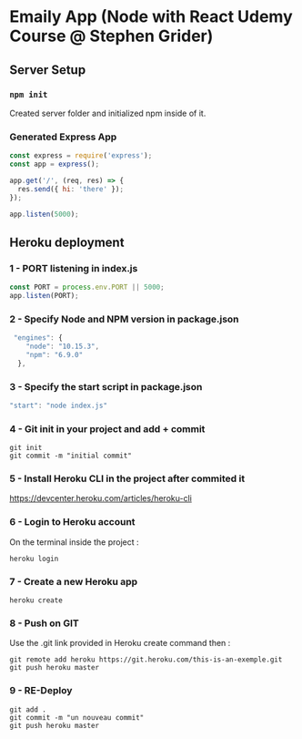 # Emaily App (Node with React Udemy Course @ Stephen Grider)

## Server Setup

### `npm init`

Created server folder and initialized npm inside of it. <br>

### Generated Express App

```js
const express = require('express');
const app = express();

app.get('/', (req, res) => {
  res.send({ hi: 'there' });
});

app.listen(5000);
```

## Heroku deployment

### 1 - PORT listening in index.js

```js
const PORT = process.env.PORT || 5000;
app.listen(PORT);
```

### 2 - Specify Node and NPM version in package.json

```js
 "engines": {
    "node": "10.15.3",
    "npm": "6.9.0"
  },
```

### 3 - Specify the start script in package.json

```js
"start": "node index.js"
```

### 4 - Git init in your project and add + commit

```
git init
git commit -m "initial commit"
```

### 5 - Install Heroku CLI in the project after commited it

https://devcenter.heroku.com/articles/heroku-cli

### 6 - Login to Heroku account

On the terminal inside the project :

```
heroku login
```

### 7 - Create a new Heroku app

```
heroku create
```

### 8 - Push on GIT

Use the .git link provided in Heroku create command then :

```
git remote add heroku https://git.heroku.com/this-is-an-exemple.git
git push heroku master
```

### 9 - RE-Deploy

```
git add .
git commit -m "un nouveau commit"
git push heroku master
```
